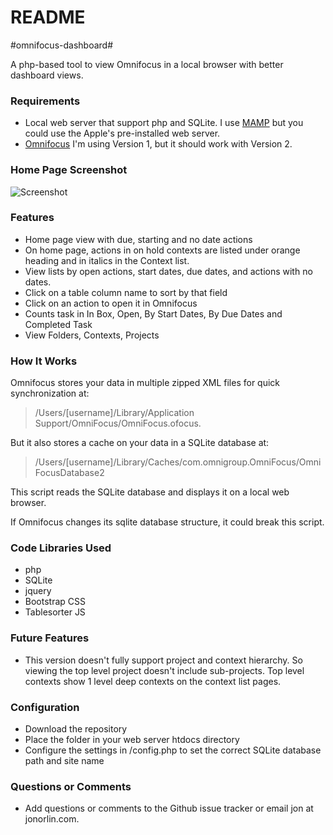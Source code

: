 # README #

#omnifocus-dashboard#

A php-based tool to view Omnifocus in a local browser with better dashboard views.

### Requirements ###

* Local web server that support  php and SQLite.  I use [MAMP](http://www.mamp.info/en/) but you could use the Apple's pre-installed web server.
* [Omnifocus](https://www.omnigroup.com/omnifocus) I'm using Version 1, but it should work with Version 2.

### Home Page Screenshot ###
![Screenshot](http://www.orlinmedia.com/images/Omnifocus_Dashboard.jpeg)

### Features ###

* Home page view with due, starting and no date actions
* On home page, actions in on hold contexts are listed under orange heading and in italics in the Context list.
* View lists by open actions, start dates, due dates, and actions with no dates.
* Click on a table column name to sort by that field
* Click on an action to open it in Omnifocus
* Counts task in In Box, Open, By Start Dates, By Due Dates and Completed Task
* View Folders, Contexts, Projects


### How It Works ###

Omnifocus stores your data in multiple zipped XML files for quick synchronization at:
> /Users/[username]/Library/Application Support/OmniFocus/OmniFocus.ofocus.

But it also stores a cache on your data in a SQLite database at:
> /Users/[username]/Library/Caches/com.omnigroup.OmniFocus/OmniFocusDatabase2

This script reads the SQLite database and displays it on a local web browser.

If Omnifocus changes its sqlite database structure, it could break this script.

### Code Libraries Used ###

* php
* SQLite
* jquery
* Bootstrap CSS
* Tablesorter JS

### Future Features ###
* This version doesn't fully support project and context hierarchy.  So viewing the top level project doesn't include sub-projects.  Top level contexts show 1 level deep contexts on the context list pages.

### Configuration ###

* Download the repository
* Place the folder in your web server htdocs directory
* Configure the settings in /config.php to set the correct SQLite database path and site name

### Questions or Comments ###

* Add questions or comments to the Github issue tracker or email jon at jonorlin.com.
